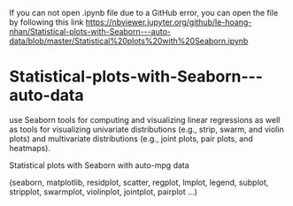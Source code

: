 If you can not open .ipynb file due to a GitHub error, you can open the file by following this link 
https://nbviewer.jupyter.org/github/le-hoang-nhan/Statistical-plots-with-Seaborn---auto-data/blob/master/Statistical%20plots%20with%20Seaborn.ipynb

# Statistical-plots-with-Seaborn---auto-data
use Seaborn tools for computing and visualizing linear regressions as well as tools for visualizing univariate distributions (e.g., strip, swarm, and violin plots) and multivariate distributions (e.g., joint plots, pair plots, and heatmaps).

Statistical plots with Seaborn with auto-mpg data

(seaborn, matplotlib, residplot, scatter, regplot, lmplot, legend, subplot, stripplot, swarmplot, violinplot, jointplot, pairplot ...)
